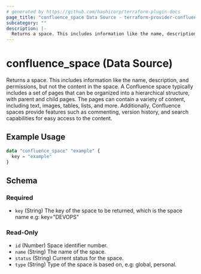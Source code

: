 ```yaml
---
# generated by https://github.com/hashicorp/terraform-plugin-docs
page_title: "confluence_space Data Source - terraform-provider-confluence"
subcategory: ""
description: |-
  Returns a space. This includes information like the name, description, and permissions, but not the content in the space. A Confluence space typically includes a set of pages that can be organized into a hierarchical structure, with parent and child pages. The pages can contain a variety of content, including text, images, tables, lists, and more. Additionally, Confluence spaces provide features such as commenting, version history, and search capabilities for easy access to the content.
---
```


# confluence_space (Data Source)

Returns a space. This includes information like the name, description, and permissions, but not the content in the space. A Confluence space typically includes a set of pages that can be organized into a hierarchical structure, with parent and child pages. The pages can contain a variety of content, including text, images, tables, lists, and more. Additionally, Confluence spaces provide features such as commenting, version history, and search capabilities for easy access to the content.

## Example Usage

```terraform
data "confluence_space" "example" {
  key = "example"
}
```

<!-- schema generated by tfplugindocs -->
## Schema

### Required

- `key` (String) The key of the space to be returned, which is the space name e.g: key="DEVOPS"

### Read-Only

- `id` (Number) Space identifier number.
- `name` (String) The name of the space.
- `status` (String) Current status for the space.
- `type` (String) Type of the space is based on, e.g: global, personal.


